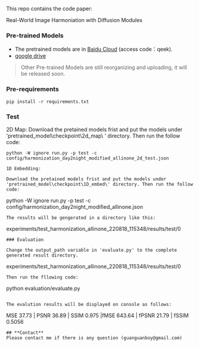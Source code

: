 This repo contains the code  paper:

Real-World Image Harmoniation with Diffusion Modules

### Pre-trained Models

* The pretrained models are in [Baidu Cloud](https://pan.baidu.com/s/1uUe7u-oW-iPuZI-d3jKsfA) (access code：qeek).
* [google drive](https://drive.google.com/drive/folders/1SSojkgJgUM41jzwR9xbN6ki2jFqsr33E?usp=sharing)

> Other Pre-trained Models are still reorganizing and uploading, it will be released soon.


### Pre-requirements

```
pip install -r requirements.txt
```

### Test

2D Map:
Download the pretained models frist and put the models under 'pretrained_model\checkpoint\2d_map\ ' directory. Then run the follow code:

```
python -W ignore run.py -p test -c config/harmonization_day2night_modified_allinone_2d_test.json

1D Embedding:

Download the pretained models frist and put the models under 'pretrained_model\checkpoint\1D_embed\' directory. Then run the follow code:

```
python -W ignore run.py -p test -c config/harmonization_day2night_modified_allinone.json
```
The results will be gengerated in a directory like this:
```
experiments/test_harmonization_allinone_220818_115348/results/test/0
```
### Evaluation

Change the output_path variable in 'evaluate.py' to the complete generated result directory.

```
experiments/test_harmonization_allinone_220818_115348/results/test/0
```
Then run the fllowing code:

```
python evaluation/evaluate.py
```

The evalution results will be displayed on console as follows:
```
MSE 37.73 | PSNR 36.89 | SSIM 0.975 |fMSE 643.64 | fPSNR 21.79 | fSSIM 0.5056
```
## **Contact**
Please contact me if there is any question (guanguanboy@gmail.com)
